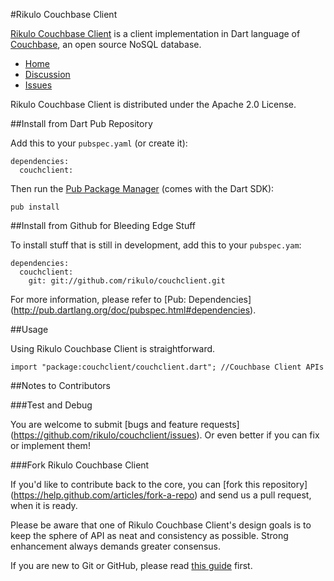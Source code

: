 #Rikulo Couchbase Client

[Rikulo Couchbase Client](http://rikulo.org) is a client implementation in Dart 
language of [Couchbase](http://www.couchbase.com/), an open source NoSQL 
database. 

* [Home](http://rikulo.org)
* [Discussion](http://stackoverflow.com/questions/tagged/rikulo)
* [Issues](https://github.com/rikulo/couchclient/issues)

Rikulo Couchbase Client is distributed under the Apache 2.0 License.

##Install from Dart Pub Repository

Add this to your `pubspec.yaml` (or create it):

    dependencies:
      couchclient:

Then run the [Pub Package Manager](http://pub.dartlang.org/doc) (comes with 
the Dart SDK):

    pub install

##Install from Github for Bleeding Edge Stuff

To install stuff that is still in development, add this to your `pubspec.yam`:

    dependencies:
      couchclient:
        git: git://github.com/rikulo/couchclient.git

For more information, please refer to [Pub: Dependencies]
(http://pub.dartlang.org/doc/pubspec.html#dependencies).

##Usage

Using Rikulo Couchbase Client is straightforward.

    import "package:couchclient/couchclient.dart"; //Couchbase Client APIs

##Notes to Contributors

###Test and Debug

You are welcome to submit [bugs and feature requests]
(https://github.com/rikulo/couchclient/issues). Or even better if you can 
fix or implement them!

###Fork Rikulo Couchbase Client

If you'd like to contribute back to the core, you can [fork this repository]
(https://help.github.com/articles/fork-a-repo) and send us a pull request, 
when it is ready.

Please be aware that one of Rikulo Couchbase Client's design goals is to 
keep the sphere of API as neat and consistency as possible. Strong enhancement 
always demands greater consensus.

If you are new to Git or GitHub, please read 
[this guide](https://help.github.com/) first.